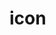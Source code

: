 # icon

  <k-icon name="cart-add-fill"></k-icon>
  <k-icon name="money-bank-fill"></k-icon>
  <k-icon name="global"></k-icon>
  <k-icon name="message-send-inquiry-fill"></k-icon>
  <k-icon name="honor"></k-icon>
  <k-icon name="money-dollar-symbol"></k-icon>
  <k-icon name="image-text-fill"></k-icon>
  <k-icon name="money-asp"></k-icon>
  <k-icon name="invoice"></k-icon>
  <k-icon name="money-dollar"></k-icon>